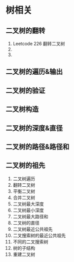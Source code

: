 # 树相关
二叉树的翻转
-----------
01. Leetcode 226 翻转二叉树
02. 
03.

二叉树的遍历&输出
-----------

二叉树的验证
-----------

二叉树构造
---------

二叉树的深度&直径
----------------


二叉树的路径&路径和
-----------------

二叉树的祖先
-----------

01. 二叉树遍历
02. 翻转二叉树
03. 平衡二叉树
04. 合并二叉树
05. 二叉树最大深度
06. 二叉树最小深度
07. 二叉树最大路径和
08. 二叉树的直径
09. 二叉树最近公共祖先
10. 二叉搜索树的最近公共祖先
11. 不同的二叉搜索树
12. 树的子结构
13. 重建二叉树